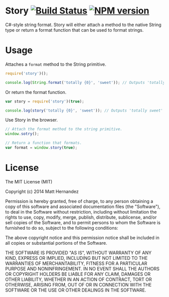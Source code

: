 Story [![Build Status](https://travis-ci.org/fiveisprime/story.svg?branch=master)](https://travis-ci.org/fiveisprime/story) [![NPM version](https://badge.fury.io/js/story.svg)](http://badge.fury.io/js/story)
======

C#-style string format. Story will either attach a method to the native String
type or return a format function that can be used to format strings.

# Usage

Attaches a `format` method to the String primitive.

```js
require('story')();

console.log(String.format('totally {0}', 'sweet')); // Outputs 'totally sweet'
```

Or return the format function.

```js
var story = require('story')(true);

console.log(story('totally {0}', 'sweet')); // Outputs 'totally sweet'
```

Use Story in the browser.

```js
// Attach the format method to the string primitive.
window.sotry();

// Return a function that formats.
var format = window.story(true);
```

# License

The MIT License (MIT)

Copyright (c) 2014 Matt Hernandez

Permission is hereby granted, free of charge, to any person obtaining a copy of
this software and associated documentation files (the "Software"), to deal in
the Software without restriction, including without limitation the rights to
use, copy, modify, merge, publish, distribute, sublicense, and/or sell copies of
the Software, and to permit persons to whom the Software is furnished to do so,
subject to the following conditions:

The above copyright notice and this permission notice shall be included in all
copies or substantial portions of the Software.

THE SOFTWARE IS PROVIDED "AS IS", WITHOUT WARRANTY OF ANY KIND, EXPRESS OR
IMPLIED, INCLUDING BUT NOT LIMITED TO THE WARRANTIES OF MERCHANTABILITY, FITNESS
FOR A PARTICULAR PURPOSE AND NONINFRINGEMENT. IN NO EVENT SHALL THE AUTHORS OR
COPYRIGHT HOLDERS BE LIABLE FOR ANY CLAIM, DAMAGES OR OTHER LIABILITY, WHETHER
IN AN ACTION OF CONTRACT, TORT OR OTHERWISE, ARISING FROM, OUT OF OR IN
CONNECTION WITH THE SOFTWARE OR THE USE OR OTHER DEALINGS IN THE SOFTWARE.
